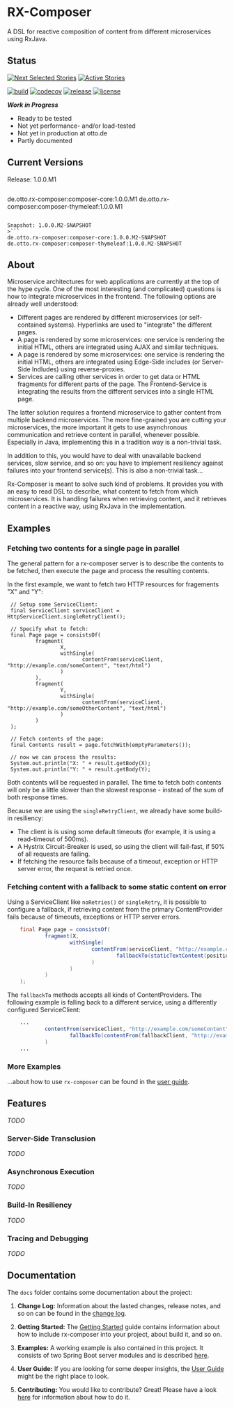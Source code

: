 # RX-Composer

A DSL for reactive composition of content from different microservices using RxJava.

## Status

[![Next Selected Stories](https://badge.waffle.io/otto-de/rx-composer.svg?label=Ready&title=Next)](http://waffle.io/otto-de/rx-composer)
[![Active Stories](https://badge.waffle.io/otto-de/rx-composer.svg?label=In%20Progress&title=Doing)](http://waffle.io/otto-de/rx-composer)

[![build](https://travis-ci.org/otto-de/rx-composer.svg?branch=master)](https://travis-ci.org/otto-de/rx-composer?branch=master)
[![codecov](https://codecov.io/gh/otto-de/rx-composer/branch/master/graph/badge.svg)](https://codecov.io/gh/otto-de/rx-composer)
[![release](https://maven-badges.herokuapp.com/maven-central/de.otto.rx-composer/composer-core/badge.svg)](https://maven-badges.herokuapp.com/maven-central/de.otto.rx-composer/composer-core)
[![license](https://img.shields.io/github/license/otto-de/rx-composer.svg)](./LICENSE)

_**Work in Progress**_

* Ready to be tested
* Not yet performance- and/or load-tested
* Not yet in production at otto.de
* Partly documented

## Current Versions

Release: 1.0.0.M1
>```
de.otto.rx-composer:composer-core:1.0.0.M1
de.otto.rx-composer:composer-thymeleaf:1.0.0.M1
```

Snapshot: 1.0.0.M2-SNAPSHOT
>```
de.otto.rx-composer:composer-core:1.0.0.M2-SNAPSHOT
de.otto.rx-composer:composer-thymeleaf:1.0.0.M2-SNAPSHOT
```

## About

Microservice architectures for web applications are currently at the top of the hype cycle. One of the most
interesting (and complicated) questions is how to integrate microservices in the frontend. The following options
are already well understood:

* Different pages are rendered by different microservices (or self-contained systems). Hyperlinks are used to
"integrate" the different pages.
* A page is rendered by some microservices: one service is rendering the initial HTML, others are integrated
using AJAX and similar techniques.
* A page is rendered by some microservices: one service is rendering the initial HTML, others are integrated
using Edge-Side includes (or Server-Side Indludes) using reverse-proxies.
* Services are calling other services in order to get data or HTML fragments for different parts of the page.
The Frontend-Service is integrating the results from the different services into a single HTML page.

The latter solution requires a frontend microservice to gather content from multiple backend microservices.
The more fine-grained you are cutting your microservices, the more important it gets to use asynchronous
communication and retrieve content in parallel, whenever possible. Especially in Java, implementing this in
a tradition way is a non-trivial task.

In addition to this, you would have to deal with unavailable backend services, slow service, and so on: you have
to implement resiliency against failures into your frontend service(s). This is also a non-trivial task...

Rx-Composer is meant to solve such kind of problems. It provides you with an easy to read DSL to describe, what
content to fetch from which microservices. It is handling failures when retrieving content, and it retrieves
content in a reactive way, using RxJava in the implementation.

## Examples

### Fetching two contents for a single page in parallel

The general pattern for a rx-composer server is to describe the contents to be fetched, then execute the page and
process the resulting contents.

In the first example, we want to fetch two HTTP resources for fragements "X" and "Y":

     // Setup some ServiceClient:
     final ServiceClient serviceClient = HttpServiceClient.singleRetryClient();

     // Specify what to fetch:
     final Page page = consistsOf(
             fragment(
                     X,
                     withSingle(
                            contentFrom(serviceClient, "http://example.com/someContent", "text/html")
                     )
             ),
             fragment(
                     Y,
                     withSingle(
                            contentFrom(serviceClient, "http://example.com/someOtherContent", "text/html")
                     )
             )
     );

     // Fetch contents of the page:
     final Contents result = page.fetchWith(emptyParameters());

     // now we can process the results:
     System.out.println("X: " + result.getBody(X);
     System.out.println("Y: " + result.getBody(Y);

Both contents will be requested in parallel. The time to fetch both contents will only be a little slower than the
slowest response - instead of the sum of both response times.

Because we are using the `singleRetryClient`, we already have some build-in resiliency:
* The client is is using some default timeouts (for example, it is using a read-timeout of 500ms).
* A Hystrix Circuit-Breaker is used, so using the client will fail-fast, if 50% of all requests are failing.
* If fetching the resource fails because of a timeout, exception or HTTP server error, the request is
retried once.

### Fetching content with a fallback to some static content on error

 Using a ServiceClient like `noRetries()` or `singleRetry`, it is possible to configure a fallback, if retrieving
 content from the primary ContentProvider fails because of timeouts, exceptions or HTTP server errors.

 ```java
     final Page page = consistsOf(
             fragment(X,
                     withSingle(
                            contentFrom(serviceClient, "http://example.com/someContent", TEXT_PLAIN,
                                    fallbackTo(staticTextContent(position, "<p>Some Fallback Content</p>"))
                            )
                     )
             )
     );

 ```

 The `fallbackTo` methods accepts all kinds of ContentProviders. The following example is falling back to a different
 service, using a differently configured ServiceClient:

 ```java
     ...
             contentFrom(serviceClient, "http://example.com/someContent", TEXT_PLAIN,
                     fallbackTo(contentFrom(fallbackClient, "http://example.com/someFallbackContent", TEXT_PLAIN))
             )
     ...

 ```

### More Examples

...about how to use `rx-composer` can be found in the [user guide](./doc/USERGUIDE.md).

## Features

_TODO_

### Server-Side Transclusion

_TODO_

### Asynchronous Execution

_TODO_

### Build-In Resiliency

_TODO_

### Tracing and Debugging

_TODO_

## Documentation

The `docs` folder contains some documentation about the project:

1. **Change Log:** Information about the lasted changes, release notes, and so on can be found in the
[change log](CHANGELOG.md).

2. **Getting Started:** The [Getting Started](./doc/GETTINGSTARTED.md) guide contains information about how to include
rx-composer into your project, about build it, and so on.

3. **Examples:** A working example is also contained in this project. It consists of two Spring Boot server modules and
is described [here](./doc/EXAMPLES.md).

4. **User Guide:** If you are looking for some deeper insights, the [User Guide](./doc/USERGUIDE.md) might be the
right place to look.

5. **Contributing:** You would like to contribute? Great! Please have a look [here](./doc/CONTRIBUTING.md) for
information about how to do it.

